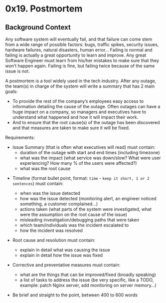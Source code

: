 <h1 class="gap">0x19. Postmortem</h1>

<h2>Background Context</h2>

<p>Any software system will eventually fail, and that failure can come stem from a wide range of possible factors: bugs, traffic spikes, security issues, hardware failures, natural disasters, human error&hellip; Failing is normal and failing is actually a great opportunity to learn and improve. Any great Software Engineer must learn from his/her mistakes to make sure that they won&rsquo;t happen again. Failing is fine, but failing twice because of the same issue is not.</p>

<p>A postmortem is a tool widely used in the tech industry. After any outage, the team(s) in charge of the system will write a summary that has 2 main goals:</p>

<ul>
<li>To provide the rest of the company&rsquo;s employees easy access to information detailing the cause of the outage. Often outages can have a huge impact on a company, so managers and executives have to understand what happened and how it will impact their work.</li>
<li>And to ensure that the root cause(s) of the outage has been discovered and that measures are taken to make sure it will be fixed.</li>
</ul>

<p>Requirements:</p>

<ul>
<li>Issue Summary (that is often what executives will read) must contain:

<ul>
<li>duration of the outage with start and end times (including timezone)</li>
<li>what was the impact (what service was down/slow? What were user experiencing? How many % of the users were affected?)</li>
<li>what was the root cause</li>
</ul></li>
<li><p>Timeline (format bullet point, format: <code>time</code> - <code>keep it short, 1 or 2 sentences</code>) must contain:</p>

<ul>
<li>when was the issue detected</li>
<li>how was the issue detected (monitoring alert, an engineer noticed something, a customer complained&hellip;)</li>
<li>actions taken (what parts of the system were investigated, what were the assumption on the root cause of the issue)</li>
<li>misleading investigation/debugging paths that were taken</li>
<li>which team/individuals was the incident escalated to</li>
<li>how the incident was resolved</li>
</ul></li>
<li><p>Root cause and resolution must contain:</p>

<ul>
<li>explain in detail what was causing the issue</li>
<li>explain in detail how the issue was fixed</li>
</ul></li>
<li><p>Corrective and preventative measures must contain:</p>

<ul>
<li>what are the things that can be improved/fixed (broadly speaking)</li>
<li>a list of tasks to address the issue (be very specific, like a TODO, example: patch Nginx server, add monitoring on server memory&hellip;)</li>
</ul></li>
<li><p>Be brief and straight to the point, between 400 to 600 words</p></li>
</ul>

